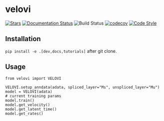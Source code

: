 # velovi

[![Stars](https://img.shields.io/github/stars/YosefLab/velovi?logo=GitHub&color=yellow)](https://github.com/YosefLab/scvi-tools/stargazers)
[![Documentation Status](https://readthedocs.org/projects/velovi/badge/?version=latest)](https://velovi.readthedocs.io/en/stable/?badge=stable)
![Build Status](https://github.com/YosefLab/velovi/workflows/velovi/badge.svg)
[![codecov](https://codecov.io/gh/YosefLab/velovi/branch/main/graph/badge.svg?token=BGI9Z8R11R)](https://codecov.io/gh/YosefLab/velovi)
[![Code Style](https://img.shields.io/badge/code%20style-black-000000.svg)](https://github.com/python/black)

## Installation

`pip install -e .[dev,docs,tutorials]` after git clone.

## Usage

```
from velovi import VELOVI

VELOVI.setup_anndata(adata, spliced_layer="Ms", unspliced_layer="Mu")
model = VELOVI(adata)
# current training params
model.train()
model.get_velocity()
model.get_latent_time()
model.get_rates()
```
